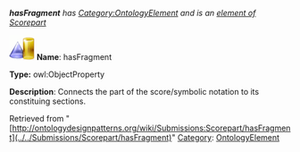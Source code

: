 ___hasFragment__ has [Category:OntologyElement](../../Category/OntologyElement "Category:OntologyElement") and is an [element of](../../Property/ElementOf "Property:ElementOf") [Scorepart](../../Submissions/Scorepart "Submissions:Scorepart")_


  




[![ObjectProperty](../../images/thumb/c/c3/ObjectProperty.gif/45px-ObjectProperty.gif)](../../Image/ObjectProperty.gif "ObjectProperty")
__Name__: hasFragment 


__Type:__ owl:ObjectProperty 


__Description__: Connects the part of the score/symbolic notation to its constituing sections. 





Retrieved from "[http://ontologydesignpatterns.org/wiki/Submissions:Scorepart/hasFragment](../../Submissions/Scorepart/hasFragment)"
 [Category](http://ontologydesignpatterns.org/wiki/Special:Categories "Special:Categories"): [OntologyElement](../../Category/OntologyElement "Category:OntologyElement")